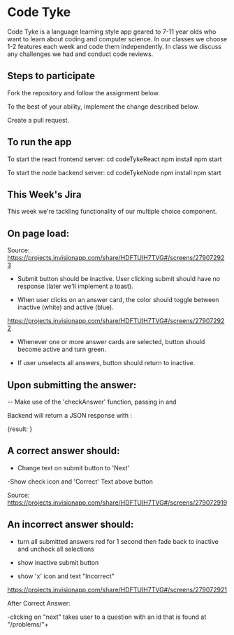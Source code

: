 # Code Tyke

Code Tyke is a language learning style app geared to 7-11 year olds who want to
learn about coding and computer science. In our classes we choose 1-2 features
each week and code them independently. In class we discuss any challenges we had
and conduct code reviews.

## Steps to participate

Fork the repository and follow the assignment below.

To the best of your ability, implement the change described below.

Create a pull request.


## To run the app

To start the react frontend server:
cd codeTykeReact
npm install
npm start

To start the node backend server:
cd codeTykeNode
npm install
npm start


## This Week's Jira

This week we're tackling functionality of our multiple choice component. 

## On page load: 

Source: https://projects.invisionapp.com/share/HDFTUIH7TVG#/screens/279072923

- Submit button should be inactive. User clicking submit should have no response (later we'll implement a toast). 

- When user clicks on an answer card, the color should toggle between inactive (white) and active (blue). 

https://projects.invisionapp.com/share/HDFTUIH7TVG#/screens/279072922

- Whenever one or more answer cards are selected, button should become active and turn green. 

- If user unselects all answers, button should return to inactive. 

## Upon submitting the answer:

-- Make use of the 'checkAnswer' function, passing in <questionId> and <checkboxStatus>
  
Backend will return a JSON response with :

{result: <boolean>}

## A correct answer should:

- Change text on submit button to 'Next'

-Show check icon and 'Correct' Text above button 

Source: https://projects.invisionapp.com/share/HDFTUIH7TVG#/screens/279072919


## An incorrect answer should: 

- turn all submitted answers red for 1 second then fade back to inactive and uncheck all selections

- show inactive submit button

- show 'x' icon and text "Incorrect"

https://projects.invisionapp.com/share/HDFTUIH7TVG#/screens/279072921

After Correct Answer:

-clicking on "next" takes user to a question with an id that is found at "/problems/"+ <nextQuestionId>
